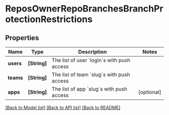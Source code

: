 # ReposOwnerRepoBranchesBranchProtectionRestrictions

## Properties
Name | Type | Description | Notes
------------ | ------------- | ------------- | -------------
**users** | **[String]** | The list of user &#x60;login&#x60;s with push access | 
**teams** | **[String]** | The list of team &#x60;slug&#x60;s with push access | 
**apps** | **[String]** | The list of app &#x60;slug&#x60;s with push access | [optional] 

[[Back to Model list]](../README.md#documentation-for-models) [[Back to API list]](../README.md#documentation-for-api-endpoints) [[Back to README]](../README.md)


